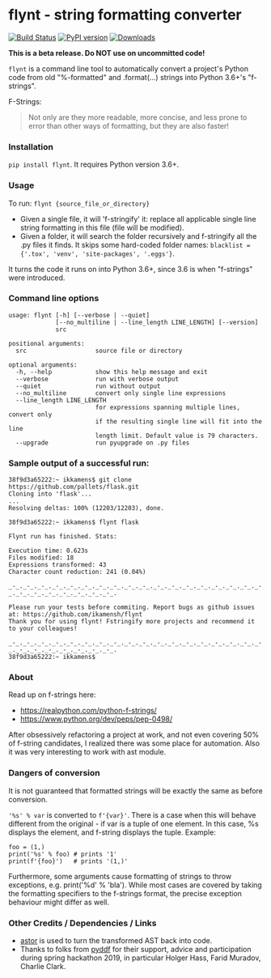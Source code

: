 # flynt - string formatting converter
[![Build Status](https://dev.azure.com/ikamenshchikov/flynt/_apis/build/status/ikamensh.flynt?branchName=master)](https://dev.azure.com/ikamenshchikov/flynt/_build/latest?definitionId=1&branchName=master)  [![PyPI version](https://badge.fury.io/py/flynt.svg)](https://badge.fury.io/py/flynt)  [![Downloads](https://pepy.tech/badge/flynt)](https://pepy.tech/project/flynt)

**This is a beta release. Do NOT use on uncommitted code!**

`flynt` is a command line tool to automatically convert a project's Python code from old "%-formatted" and .format(...) strings into Python 3.6+'s "f-strings".

F-Strings:

> Not only are they more readable, more concise, and less prone to error than other ways of formatting, but they are also faster!

### Installation

`pip install flynt`. It requires Python version 3.6+.  
 
### Usage

To run: `flynt {source_file_or_directory}`

* Given a single file, it will 'f-stringify' it: replace all applicable single line string formatting in this file (file will be modified).
* Given a folder, it will search the folder recursively and f-stringify all the .py files it finds. It skips some hard-coded folder names: `blacklist = {'.tox', 'venv', 'site-packages', '.eggs'}`.

It turns the code it runs on into Python 3.6+, since 3.6 is when "f-strings" were introduced.

### Command line options
```
usage: flynt [-h] [--verbose | --quiet]
             [--no_multiline | --line_length LINE_LENGTH] [--version]
             src

positional arguments:
  src                   source file or directory

optional arguments:
  -h, --help            show this help message and exit
  --verbose             run with verbose output
  --quiet               run without output
  --no_multiline        convert only single line expressions
  --line_length LINE_LENGTH
                        for expressions spanning multiple lines, convert only
                        if the resulting single line will fit into the line
                        length limit. Default value is 79 characters.
  --upgrade             run pyupgrade on .py files

```

### Sample output of a successful run:
```
38f9d3a65222:~ ikkamens$ git clone https://github.com/pallets/flask.git
Cloning into 'flask'...
...
Resolving deltas: 100% (12203/12203), done.

38f9d3a65222:~ ikkamens$ flynt flask

Flynt run has finished. Stats:

Execution time: 0.623s
Files modified: 18
Expressions transformed: 43
Character count reduction: 241 (0.04%)

_-_._-_._-_._-_._-_._-_._-_._-_._-_._-_._-_._-_._-_._-_._-_._-_._-_._-_._-_._-_._-_._-_._-_._-_._-_.

Please run your tests before commiting. Report bugs as github issues at: https://github.com/ikamensh/flynt
Thank you for using flynt! Fstringify more projects and recommend it to your colleagues!

_-_._-_._-_._-_._-_._-_._-_._-_._-_._-_._-_._-_._-_._-_._-_._-_._-_._-_._-_._-_._-_._-_._-_._-_._-_.
38f9d3a65222:~ ikkamens$
```

### About

Read up on f-strings here: 
- https://realpython.com/python-f-strings/
- https://www.python.org/dev/peps/pep-0498/

After obsessively refactoring a project at work, and not even covering 50% of f-string candidates, I realized there was some place for automation. Also it was very interesting to work with ast module. 

### Dangers of conversion
It is not guaranteed that formatted strings will be exactly the same as before conversion.

`'%s' % var` is converted to `f'{var}'`. There is a case when this will behave different from the original -  if var is a tuple of one element. In this case, %s displays the element, and f-string displays the tuple. Example:

```
foo = (1,)
print('%s' % foo) # prints '1'
print(f'{foo}')   # prints '(1,)'
```

Furthermore, some arguments cause formatting of strings to throw exceptions, e.g. print('%d' % 'bla'). While most cases are covered by taking the formatting specifiers to the f-strings format, the precise exception behaviour might differ as well.

### Other Credits / Dependencies / Links

- [astor](https://github.com/berkerpeksag/astor) is used to turn the transformed AST back into code.
- Thanks to folks from [pyddf](https://www.pyddf.de/) for their support, advice and participation during spring hackathon 2019, in particular Holger Hass, Farid Muradov, Charlie Clark.
